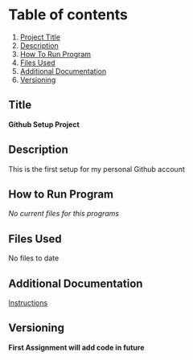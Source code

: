 # Table of contents

1. [Project Title](#Title)
2. [Description](#Description)
3. [How To Run Program](#How-to-run-program)
4. [Files Used](#files-used)
5. [Additional Documentation](#additional-documentation)
6. [Versioning](#versioning)

## Title

**Github Setup Project** 

## Description

This is the first setup for my personal Github account

## How to Run Program 

*No current files for this programs*

## Files Used 

No files to date

## Additional Documentation

[Instructions](https://uiowa.instructure.com/courses/189064/files/20446245?wrap=1)

## Versioning

**First Assignment will add code in future** 

